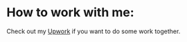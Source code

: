 # How to work with me:
Check out my [Upwork](https://www.upwork.com/freelancers/~01740334b6054f0abc) if you want to do some work together.
